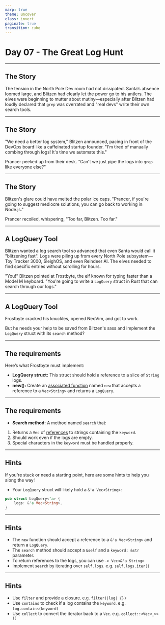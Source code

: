 ```yaml
---
marp: true
theme: uncover
class: invert
paginate: true
transition: cube
---
```


# Day 07 - The Great Log Hunt

---

## The Story

The tension in the North Pole Dev room had not dissipated. Santa’s absence loomed large, and Blitzen had clearly let the power go to his antlers. The elves were beginning to mutter about mutiny—especially after Blitzen had loudly declared that `grep` was overrated and "real devs" write their own search tools.

---

## The Story

"We need a better log system," Blitzen announced, pacing in front of the DevOps board like a caffeinated startup founder. "I'm tired of manually combing through logs! It's time we automate this."

Prancer peeked up from their desk. "Can't we just pipe the logs into `grep` like everyone else?"

---

## The Story

Blitzen's glare could have melted the polar ice caps. "Prancer, if you're going to suggest mediocre solutions, you can go back to working in Node.js."

Prancer recoiled, whispering, "Too far, Blitzen. Too far."

---

## A LogQuery Tool

Blitzen wanted a log search tool so advanced that even Santa would call it "blitzening fast". Logs were piling up from every North Pole subsystem—Toy Tracker 3000, SleighOS, and even Reindeer AI. The elves needed to find specific entries without scrolling for hours.

"You!" Blitzen pointed at Frostbyte, the elf known for typing faster than a Model M keyboard. "You're going to write a `LogQuery` struct in Rust that can search through our logs."

---

## A LogQuery Tool

Frostbyte cracked his knuckles, opened NeoVim, and got to work.

But he needs your help to be saved from Blitzen's sass and implement the `LogQuery` struct with its `search` method?

---

## The requirements

Here’s what Frostbyte must implement:

- **LogQuery struct:** This struct should hold a reference to a slice of `String` logs.
- **new():** Create an [associated function](https://www.rustfinity.com/learn/rust/structs/implementing-methods#associated-functions) named `new` that accepts a reference to a `Vec<String>` and returns a `LogQuery`.

---

## The requirements

- **Search method:** A method named `search` that:

1. Returns a `Vec` of [references](https://www.rustfinity.com/learn/rust/ownership/borrowing) to strings containing the `keyword`.
2. Should work even if the logs are empty.
3. Special characters in the `keyword` must be handled properly.

---

## Hints

If you're stuck or need a starting point, here are some hints to help you along the way!

- Your `LogQuery` struct will likely hold a `&'a Vec<String>`:

```rust
pub struct LogQuery<'a> {
    logs: &'a Vec<String>,
}
```

---

## Hints

- The `new` function should accept a reference to a `&'a Vec<String>` and return a `LogQuery`.
- The `search` method should accept a `&self` and a `keyword: &str` parameter.
- To return references to the logs, you can use `-> Vec<&'a String>`
- Implement `search` by iterating over `self.logs`. e.g. `self.logs.iter()`

---

## Hints

- Use `filter` and provide a closure. e.g. `filter(|log| {})`
- Use `contains` to check if a log contains the `keyword`. e.g. `log.contains(keyword)`
- Use `collect` to convert the iterator back to a `Vec`. e.g. `collect::<Vec<_>>()`
